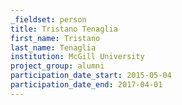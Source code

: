```yaml
---
_fieldset: person
title: Tristano Tenaglia
first_name: Tristano
last_name: Tenaglia
institution: McGill University
project_group: alumni
participation_date_start: 2015-05-04
participation_date_end: 2017-04-01
---
```


